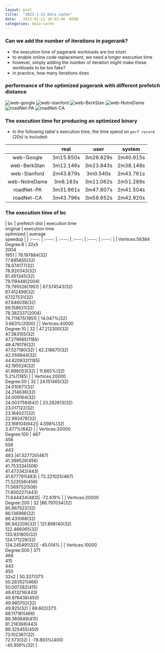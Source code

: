 ```yaml
---
layout: post
title:  "2023-1-21 data cache"
date:   2023-01-21 10:53:46 -0500
categories: data-cache 
---
```

### Can we add the number of iterations in pagerank?
- the execution time of pagerank workloads are too short
- to enable online code replacement, we need a longer execution time
- however, simply adding the number of iteration might make these workloads to be too fake?
- in practice, how many iterations does 

### performance of the optimized pagerank with different prefetch distance
![web-google](/assets/2023-01-21/web-Google.png) 
![web-stanford](/assets/2023-01-21/web-stanford.png) 
![web-BerkStan](/assets/2023-01-21/web-BerkStan.png) 
![web-NotreDame](/assets/2023-01-21/web-NotreDame.png) 
![roadNet-PA](/assets/2023-01-21/roadNet-PA.png) 
![roadNet-CA](/assets/2023-01-21/roadNet-CA.png) 

### The execution time for producing an optimized binary 
- In the following table's execution time, the time spend on `perf record` (20s) is included:

|      | real | user | system | 
| :----: |:----:|   :----:| :----: | 
| web-Google  |  3m15.850s| 3m26.829s | 2m40.915s | 
| web-BerkStan | 3m12.146s | 3m23.843s | 2m38.148s |
| web-Stanford | 2m43.879s | 3m0.540s | 2m43.761s |
| web-NotreDame| 3m8.183s | 3m11.062s | 2m51.289s |
| roadNet-PA | 3m31.861s | 3m47.807s | 2m41.504s |
| roadNet-CA | 3m43.796s | 3m58.652s | 2m42.920s |

### The execution time of bc

|    bc   | prefetch dist | execution time <br> original | execution time <br> optimized | average<br> speedup | 
| :----:        |    :----:							|   :----:			| :----: | :----: |  :----: |
| Vertices:56384<br> Degree:8  |     32x5<br>2004<br>1951   | 78.197884(32)<br>77.895855(32)<br>78.074177(32)<br>78.920343(32)<br>81.451345(32)<br>79.119448(2004)<br>79.795526(1951) | 67.574543(32)<br>67.412499(32)<br>67.127531(32)<br>67.846038(32)<br>69.158621(32)<br>78.382337(2004)<br>74.711875(1951) | 14.047%(32)<br>3.663%(2000) |
| Vertices:40000<br> Degree:10  |   32   | 47.212300(32)<br>47.383155(32)<br>47.279665(1185)<br>48.478178(32)<br>47.527180(32) | 42.218670(32)<br>42.056944(32)<br>44.820932(1185)<br>42.195524(32)<br>41.896053(32) | 11.665%(32)<br>5.2%(1185) |
| Vertices:20000<br> Degree:50  |    32   | 24.151465(32)<br>24.010671(32)<br>24.214636(32)<br>24.009164(32)<br>24.003759(642) | 23.262613(32)<br>23.017122(32)<br>23.164027(32)<br>22.992478(32)<br>23.169104(642)| 4.098%(32)<br>3.477%(642) |
| Vertices:20000<br> Degree:100  |   467<br>456<br>506<br>443<br>483   |41.527720(467)<br>41.399529(456)<br>41.753334(506)<br>41.473342(443)<br>41.677791(483) | 72.221025(467)<br>71.523556(456)<br>71.569752(506)<br>71.800227(443)<br>71.644434(483)| -72.619% |
 | Vertices:20000<br> Degree:200  |  32   |86.797034(32)<br>85.867522(32)<br>86.136966(32)<br>86.431068(32)<br>86.942206(32) | 121.898140(32)<br>122.466065(32)<br>133.931805(32)<br>124.171229(32)<br>124.245491(32)| -45.014% |
| Vertices:10000<br> Degree:500  |   371<br>466<br>415<br>443<br>450<br>32x2   | 50.337(371)<br>50.283521(466)<br>50.007282(415)<br>49.613216(443)<br>49.976438(450)<br>49.980702(32)<br>49.825(32) | 89.602(371)<br>88.117181(466)<br>89.360649(415)<br>91.218368(443)<br>89.325455(450)<br>73.102367(32)<br>72.573(32) |  -78.893%(400)<br>-45.959%(32) |